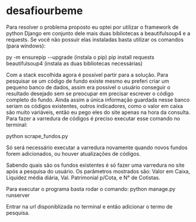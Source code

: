 # desafiourbeme
Para resolver o problema proposto eu optei por utilizar o framework de python Django em conjunto dele mais duas bibliotecas a beautifulsoup4 e a requests. Se você não possuir elas instaladas basta utilizar os comandos (para windows):

 py -m ensurepip --upgrade (instala o pip)
 pip install requests beautifulsoup4 (instala as duas bibliotecas necessárias)

Com a stack escolhida agora é possível partir para a solução. Para pesquisar se um código de fundo existe mesmo eu preferi criar um pequeno banco de dados, assim era possível o usuário conseguir o resultado desejado sem se preocupar em precisar escrever o código completo do fundo. Ainda assim a única informação guardada nesse banco seriam os códigos existentes, outros indicadores, como o valor em caixa são muito variáveis, então eu pego eles do site apenas na hora da consulta.
Para fazer a varredura de códigos é preciso executar esse comando no terminal:

 python scrape_fundos.py

Só será necessário executar a varredura novamente quando novos fundos forem adicionados, ou houver atualizações de códigos.

Sabendo quais são os fundos existentes é só fazer uma varredura no site após a pesquisa do usuário. Os parâmetros mostrados são: Valor em Caixa, Liquidez média diária, Val. Patrimonial p/Cota, e N° de Cotistas.

Para executar o programa basta rodar o comando: 
 python manage.py runserver

Entrar na url disponiblizada no terminal e então adicionar o termo de pesquisa.
